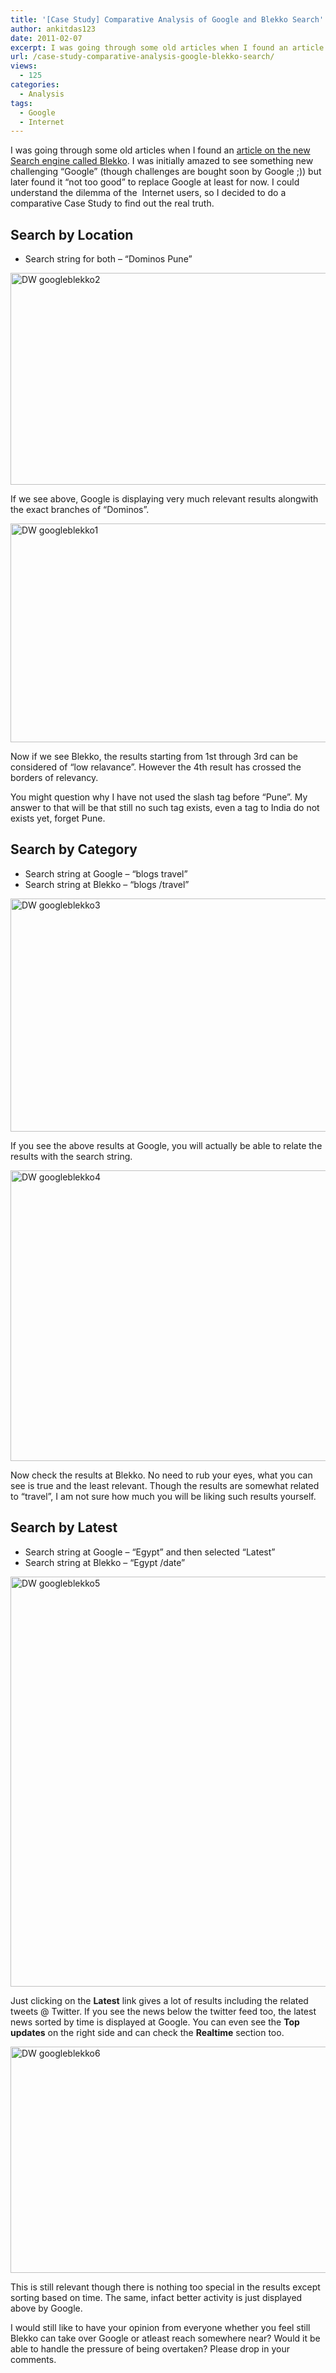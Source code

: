```yaml
---
title: '[Case Study] Comparative Analysis of Google and Blekko Search'
author: ankitdas123
date: 2011-02-07
excerpt: I was going through some old articles when I found an article on the new Search engine called Blekko written by Shradha Rao. I was initially amazed to see something new challenging “Google” (though challenges are bought soon by Google!) but later found it “not too good” to replace Google at least for now.
url: /case-study-comparative-analysis-google-blekko-search/
views:
  - 125
categories:
  - Analysis
tags:
  - Google
  - Internet
---
```

I was going through some old articles when I found an [article on the new Search engine called ][1][Blekko][1]. I was initially amazed to see something new challenging “Google” (though challenges are bought soon by Google ;)) but later found it “not too good” to replace Google at least for now. I could understand the dilemma of the  Internet users, so I decided to do a comparative Case Study to find out the real truth.

## Search by Location

  * Search string for both – “Dominos Pune”

[<img style="background-image: none; padding-left: 0px; padding-right: 0px; display: inline; padding-top: 0px; border: 0px;" title="DW googleblekko2" src="http://cdn.devilsworkshop.org/files/2011/02/DW-googleblekko2_thumb.jpg" border="0" alt="DW googleblekko2" width="554" height="339" />][2]

If we see above, Google is displaying very much relevant results alongwith the exact branches of “Dominos”.

[<img style="background-image: none; padding-left: 0px; padding-right: 0px; display: inline; padding-top: 0px; border: 0px;" title="DW googleblekko1" src="http://cdn.devilsworkshop.org/files/2011/02/DW-googleblekko1_thumb.jpg" border="0" alt="DW googleblekko1" width="554" height="350" />][3]

Now if we see Blekko, the results starting from 1st through 3rd can be considered of “low relavance”. However the 4th result has crossed the borders of relevancy.

You might question why I have not used the slash tag before “Pune”. My answer to that will be that still no such tag exists, even a tag to India do not exists yet, forget Pune.

## Search by Category

  * Search string at Google – “blogs travel”
  * Search string at Blekko – “blogs /travel”

[<img style="background-image: none; padding-left: 0px; padding-right: 0px; display: inline; padding-top: 0px; border: 0px;" title="DW googleblekko3" src="http://cdn.devilsworkshop.org/files/2011/02/DW-googleblekko3_thumb.jpg" border="0" alt="DW googleblekko3" width="554" height="373" />][4]

If you see the above results at Google, you will actually be able to relate the results with the search string.

[<img style="background-image: none; padding-left: 0px; padding-right: 0px; display: inline; padding-top: 0px; border: 0px;" title="DW googleblekko4" src="http://cdn.devilsworkshop.org/files/2011/02/DW-googleblekko4_thumb.jpg" border="0" alt="DW googleblekko4" width="554" height="465" />][5]

Now check the results at Blekko. No need to rub your eyes, what you can see is true and the least relevant. Though the results are somewhat related to “travel”, I am not sure how much you will be liking such results yourself.

## Search by Latest

  * Search string at Google – “Egypt” and then selected “Latest”
  * Search string at Blekko – “Egypt /date”

[<img style="background-image: none; padding-left: 0px; padding-right: 0px; display: inline; padding-top: 0px; border: 0px;" title="DW googleblekko5" src="http://cdn.devilsworkshop.org/files/2011/02/DW-googleblekko5_thumb.jpg" border="0" alt="DW googleblekko5" width="554" height="656" />][6]

Just clicking on the **Latest** link gives a lot of results including the related tweets @ Twitter. If you see the news below the twitter feed too, the latest news sorted by time is displayed at Google. You can even see the **Top updates** on the right side and can check the **Realtime** section too.

[<img style="background-image: none; padding-left: 0px; padding-right: 0px; display: inline; padding-top: 0px; border: 0px;" title="DW googleblekko6" src="http://cdn.devilsworkshop.org/files/2011/02/DW-googleblekko6_thumb.jpg" border="0" alt="DW googleblekko6" width="554" height="362" />][7]

This is still relevant though there is nothing too special in the results except sorting based on time. The same, infact better activity is just displayed above by Google.

I would still like to have your opinion from everyone whether you feel still Blekko can take over Google or atleast reach somewhere near? Would it be able to handle the pressure of being overtaken? Please drop in your comments.

 [1]: http://devilsworkshop.org/has-google-finally-got-an-alternative-with-blekko/
 [2]: http://cdn.devilsworkshop.org/files/2011/02/DW-googleblekko2.jpg
 [3]: http://cdn.devilsworkshop.org/files/2011/02/DW-googleblekko1.jpg
 [4]: http://cdn.devilsworkshop.org/files/2011/02/DW-googleblekko3.jpg
 [5]: http://cdn.devilsworkshop.org/files/2011/02/DW-googleblekko4.jpg
 [6]: http://cdn.devilsworkshop.org/files/2011/02/DW-googleblekko5.jpg
 [7]: http://cdn.devilsworkshop.org/files/2011/02/DW-googleblekko6.jpg

